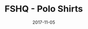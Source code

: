 ---
setID: 7
path: /product/fshq-polo-shirts
date: 2017-11-05
title: FSHQ - Polo Shirts
description: Ever have those days where you feel a bit geometric? Can't quite shape yourself up right? Show your different sides with a Fullstack HQ styles.
price: '400.00'
image1024: https://fullstackph.github.io/gatsby-paymongo-demo-store/assets/FSHQ-PoloShirts-1024.png
image150: https://fullstackph.github.io/gatsby-paymongo-demo-store/assets/FSHQ-PoloShirts-150.png
image300: https://fullstackph.github.io/gatsby-paymongo-demo-store/assets/FSHQ-PoloShirts-300.png
altText: product image
weight: '200 g'
dimensions: ''
materials: ''
OtherInfo: Lorem ipsum dolor sit amet, consectetur adipiscing elit. Curabitur 
---
